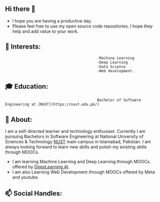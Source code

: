 ## Hi there 👋

- I hope you are having a productive day.
- Please feel free to use my open source code repositories. I hope they help and add value to your work.

 ##                                        🌱 Interests:
                                              -Machine Learning 
                                              -Deep Learning
                                              -Data Science
                                              -Web development.
                                              


##                                          :mortar_board: Education:
                                              Bachelor of Software Engineering at [NUST](https://nust.edu.pk/) 
                                              


##                                          💬 About:
 I am a self-directed learner and technology enthusiast. Currently I am pursuing Bachelors in Software Engineering at National University of Sciences & Technology [NUST](https://nust.edu.pk/) main campus in Islamabad, Pakistan. I am always looking forward to learn new skills and polish my existing skills through MOOCs. 
 - I am learning Machine Learning and Deep Learning through MOOCs offered by [DeepLearning.AI](https://www.deeplearning.ai/).
 - I am also Learning Web Development through MOOCs offered by Meta and youtube.
 


##                                          📫 Social Handles:
                                              
                                             
<!--
**rha12/rha12** is a ✨ _special_ ✨ repository because its `README.md` (this file) appears on your GitHub profile.

Here are some ideas to get you started:

- 🔭 I’m currently working on ...
- 🌱 I’m currently learning 
- 👯 I’m looking to collaborate on ...
- 🤔 I’m looking for help with ...
- 💬 Ask me about ...
- 📫 How to reach me: ...
- 😄 Pronouns: ...
- ⚡ Fun fact: ...
-->
